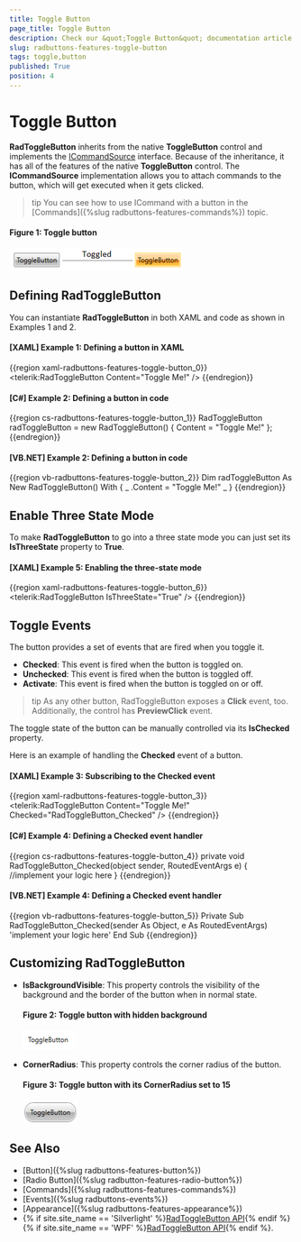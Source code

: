 ```yaml
---
title: Toggle Button
page_title: Toggle Button
description: Check our &quot;Toggle Button&quot; documentation article for the RadButtons WPF control.
slug: radbuttons-features-toggle-button
tags: toggle,button
published: True
position: 4
---
```


# Toggle Button

__RadToggleButton__ inherits from the native __ToggleButton__ control and implements the [ICommandSource](https://msdn.microsoft.com/en-us/library/system.windows.input.icommand(v=vs.110).aspx) interface. Because of the inheritance, it has all of the features of the native __ToggleButton__ control. The __ICommandSource__ implementation allows you to attach commands to the button, which will get executed when it gets clicked.	  

>tip You can see how to use ICommand with a button in the [Commands]({%slug radbuttons-features-commands%}) topic.	  

#### __Figure 1: Toggle button__
![](images/radbuttons-features-toggle-button-0.png)

## Defining RadToggleButton

You can instantiate __RadToggleButton__ in both XAML and code as shown in Examples 1 and 2.

#### __[XAML] Example 1: Defining a button in XAML__
{{region xaml-radbuttons-features-toggle-button_0}}
	<telerik:RadToggleButton Content="Toggle Me!" />
{{endregion}}

#### __[C#] Example 2: Defining a button in code__
{{region cs-radbuttons-features-toggle-button_1}}
	RadToggleButton radToggleButton = new RadToggleButton() { Content = "Toggle Me!" };
{{endregion}}

#### __[VB.NET] Example 2: Defining a button in code__
{{region vb-radbuttons-features-toggle-button_2}}
	Dim radToggleButton As New RadToggleButton() With { _
	    .Content = "Toggle Me!" _
	}
{{endregion}}

## Enable Three State Mode

To make __RadToggleButton__ to go into a three state mode you can just set its __IsThreeState__ property to __True__.

#### __[XAML] Example 5: Enabling the three-state mode__
{{region xaml-radbuttons-features-toggle-button_6}}
	<telerik:RadToggleButton IsThreeState="True" />
{{endregion}}

## Toggle Events

The button provides a set of events that are fired when you toggle it. 

* __Checked__: This event is fired when the button is toggled on.
* __Unchecked__: This event is fired when the button is toggled off.
* __Activate__: This event is fired when the button is toggled on or off.

>tip As any other button, RadToggleButton exposes a __Click__ event, too. Additionally, the control has __PreviewClick__ event.

The toggle state of the button can be manually controlled via its __IsChecked__ property.

Here is an example of handling the __Checked__ event of a button.

#### __[XAML] Example 3: Subscribing to the Checked event__
{{region xaml-radbuttons-features-toggle-button_3}}
	<telerik:RadToggleButton Content="Toggle Me!" Checked="RadToggleButton_Checked" />
{{endregion}}

#### __[C#] Example 4: Defining a Checked event handler__
{{region cs-radbuttons-features-toggle-button_4}}
	private void RadToggleButton_Checked(object sender, RoutedEventArgs e)
	{
	    //implement your logic here
	}
{{endregion}}

#### __[VB.NET] Example 4: Defining a Checked event handler__
{{region vb-radbuttons-features-toggle-button_5}}
	Private Sub RadToggleButton_Checked(sender As Object, e As RoutedEventArgs)
	    'implement your logic here'
	End Sub
{{endregion}}

## Customizing RadToggleButton

* __IsBackgroundVisible__: This property controls the visibility of the background and the border of the button when in normal state.
	#### __Figure 2: Toggle button with hidden background__
	![](images/radbuttons-features-toggle-button-1.png)

* __CornerRadius__: This property controls the corner radius of the button.
	#### __Figure 3: Toggle button with its CornerRadius set to 15__
	![](images/radbuttons-features-toggle-button-2.png)

## See Also 
 * [Button]({%slug radbuttons-features-button%})
 * [Radio Button]({%slug radbutton-features-radio-button%})
 * [Commands]({%slug radbuttons-features-commands%})
 * [Events]({%slug radbuttons-events%})
 * [Appearance]({%slug radbuttons-features-appearance%})
 * {% if site.site_name == 'Silverlight' %}[RadToggleButton API](http://www.telerik.com/help/silverlight/t_telerik_windows_controls_radtogglebutton.html){% endif %}{% if site.site_name == 'WPF' %}[RadToggleButton API](http://www.telerik.com/help/wpf/t_telerik_windows_controls_radtogglebutton.html){% endif %}.
